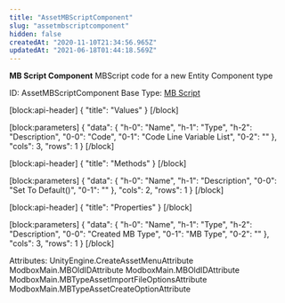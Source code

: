 ```yaml
---
title: "AssetMBScriptComponent"
slug: "assetmbscriptcomponent"
hidden: false
createdAt: "2020-11-10T21:34:56.965Z"
updatedAt: "2021-06-18T01:44:18.569Z"
---
```

**MB Script Component**
MBScript code for a new Entity Component type

ID: AssetMBScriptComponent
Base Type: [MB Script](doc:assetmbscriptbase)

[block:api-header]
{
  "title": "Values"
}
[/block]

[block:parameters]
{
  "data": {
    "h-0": "Name",
    "h-1": "Type",
    "h-2": "Description",
    "0-0": "Code",
    "0-1": "Code Line Variable List",
    "0-2": ""
  },
  "cols": 3,
  "rows": 1
}
[/block]

[block:api-header]
{
  "title": "Methods"
}
[/block]

[block:parameters]
{
  "data": {
    "h-0": "Name",
    "h-1": "Description",
    "0-0": "Set To Default()",
    "0-1": ""
  },
  "cols": 2,
  "rows": 1
}
[/block]

[block:api-header]
{
  "title": "Properties"
}
[/block]

[block:parameters]
{
  "data": {
    "h-0": "Name",
    "h-1": "Type",
    "h-2": "Description",
    "0-0": "Created MB Type",
    "0-1": "MB Type",
    "0-2": ""
  },
  "cols": 3,
  "rows": 1
}
[/block]


Attributes:
UnityEngine.CreateAssetMenuAttribute
ModboxMain.MBOldIDAttribute
ModboxMain.MBOldIDAttribute
ModboxMain.MBTypeAssetImportFileOptionsAttribute
ModboxMain.MBTypeAssetCreateOptionAttribute